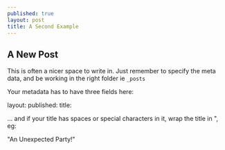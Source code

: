 ```yaml
---
published: true
layout: post
title: A Second Example
---
```

## A New Post

This is often a nicer space to write in. Just remember to specify the meta data, and be working in the right folder ie `_posts`

Your metadata has to have three fields here:

layout:
published:
title:

... and if your title has spaces or special characters in it, wrap the title in ", eg:

"An Unexpected Party!"